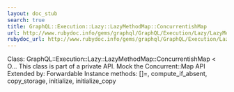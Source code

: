 ```yaml
---
layout: doc_stub
search: true
title: GraphQL::Execution::Lazy::LazyMethodMap::ConcurrentishMap
url: http://www.rubydoc.info/gems/graphql/GraphQL/Execution/Lazy/LazyMethodMap/ConcurrentishMap
rubydoc_url: http://www.rubydoc.info/gems/graphql/GraphQL/Execution/Lazy/LazyMethodMap/ConcurrentishMap
---
```


Class: GraphQL::Execution::Lazy::LazyMethodMap::ConcurrentishMap < O...
This class is part of a private API.
Mock the Concurrent::Map API 
Extended by:
Forwardable
Instance methods:
[]=, compute_if_absent, copy_storage, initialize, initialize_copy

